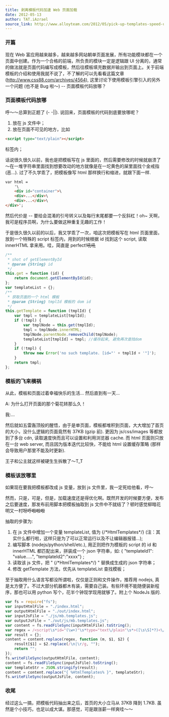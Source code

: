 ```yaml
---
title: 剥离模板代码加速 Web 页面加载
date: 2012-05-13
author: TAT.iAzrael
source_link: http://www.alloyteam.com/2012/05/pick-up-templates-speed-up/
---
```


<!-- {% raw %} - for jekyll -->

### 开篇

现在 Web 富应用越来越多，越来越多网站朝单页面发展，所有功能模块都在一个页面中创建。作为一个合格的前端，所负责的模块一定是逻辑跟 UI 分离的，通常的做法就是页面代码编写成模板，然后往模板填充数据并输出到页面上。关于前端模板的介绍和使用我就不说了，不了解的可以先看看这篇文章 (<http://www.css88.com/archives/4564>), 这里讨论下使用模板引擎引入的另外一个问题 (也不是 Bug 啦～) -- 页面模板代码放哪？

### 页面模板代码放哪

呼～～总算到正题了 (- -||). 说回来，页面模板的代码到底要放哪呢？

1.  放在 js 文件中；
2.  放在页面不可见的地方，比如 

```html
<script type="text/plain"></script>
```

 标签内；

话说很久很久以前，我也是把模板写在 js 里面的，然后需要修改的时候就崩溃了～在一堆字符串里面找到想要改动的地方就像是在一坨黄色的屎里面找个金戒指 (恶...). 过了不久学乖了，把模板像写 html 那样换行和缩进，就跟下面一样.

```html
var html =
    '\
    <div id="container">\
    <div>...</div>\
    <div>...</div>\
</div>';
```

然后代价是 -- 要给会混淆的引号转义以及每行末尾都要一个反斜杠！oh~ 天啊，我可是程序员啊，为什么要做这种重复无趣的工作！

于是很久很久以前的以后，我又学乖了一次，咱这次把模板写在 html 页面里面，放到一个特殊的 script 标签内，用到的时候根据 id 找到这个 script, 读取 innerHTML 拿来用。哇，简直是 perfect!~~吼吼~~

```javascript
/**
 * shot of getElementById
 * @param {String} id
 */
this.get = function (id) {
    return document.getElementById(id);
};
var templateList = {};
/**
 * 获取页面的一个 html 模板
 * @param {String} tmplId 模板的 dom id
 */
this.getTemplate = function (tmplId) {
    var tmpl = templateList[tmplId];
    if (!tmpl) {
        var tmplNode = this.get(tmplId);
        tmpl = tmplNode.innerHTML;
        tmplNode.parentNode.removeChild(tmplNode);
        templateList[tmplId] = tmpl; //缓存起来, 避免再次查找dom
    }
    if (!tmpl) {
        throw new Error('no such template. [id="' + tmplId + '"]');
    }
    return tmpl;
};
```

### 模板的飞来横祸

从此，模板和页面过着幸福快乐的生活... 然后直到有一天...

A: 为什么打开页面的那个菊花转那么久！

我:...

然后就如五雷轰顶般的醒悟，由于是单页面，模板都堆积到页面，大大增加了首页的大小，没什么逻辑的页面竟然有 37KB (gzip 前). 更因为 js/css/images 等都放到了多台 cdn, 读取速度快而且可以设置和利用浏览器 cache. 而 html 页面则只放在一台 web server, 而且因为版本迭代比较快，不能给 html 设置缓存策略 (那样会导致用户那里不能及时更新).

王子和公主就这样被硬生生拆散了～T_T

### 模板该放哪里

如果现在要我把模板都改成 js 变量，放到 js 文件里，我一定死给他看，哼～

然而，只是，可是，但是，加载速度还是得优化啊。既然开发的时候要方便，发布之后要速度，那发布前用脚本把模板抽取到 js 文件中不就结了？顿时感觉柳暗花明又一村呀~~呼啦啦啦~~

抽取的步骤为:

1.  在 js 文件中增加一个变量 templateList, 值为 {/\*HtmlTemplates\*/} (注：其实什么都行啦，这样只是为了可以正常运行以及不让编辑器报错...);
2.  编写脚本 (nodejs/python/shell/etc.), 用正则把作为模板的 script 的 id 和 innerHTML 都匹配出来，拼装成一个 json 字符串，如: { "templateId1": "value.....", "templateId2":"xxxx"} ;
3.  读取该 js 文件，把 " {/\*HtmlTemplates\*/} " 替换成生成的 json 字符串；
4.  修改 getTemplate 方法，优先从 templateList 查找模板；

至于抽取用什么语言写都没所谓啦，仅仅是正则和文件操作，推荐用 nodejs, 真是太方便了。不过大部分机器都木有装，需要自己装。有些环境不能随便装新程序，那也可以用 python 写个，花半个钟现学现用就够了。附上个 NodeJs 版的.

```javascript
var fs = require("fs");
var inputHtmlFile = "./index.html";
var outputHtmlFile = "./out/index.html";
var inputJsFile = "./js/mb.templates.js";
var outputJsFile = "./out/js/mb.templates.js";
var content = fs.readFileSync(inputHtmlFile).toString();
var regex = /<script\s*id="(\w+)"\s*type="text\/plain"\s*>([\s\S]*?)<\/script>/gi;
var result = {};
content = content.replace(regex, function (m, $1, $2) {
    result[$1] = $2.replace(/\n|\r/g, "");
    return "";
});
fs.writeFileSync(outputHtmlFile, content);
content = fs.readFileSync(inputJsFile).toString();
var templateStr = JSON.stringify(result);
content = content.replace("{ %HtmlTemplates% }", templateStr);
fs.writeFileSync(outputJsFile, content);
```

### 收尾

经过这么一搞，把模板代码抽出来之后，首页的大小立马从 37KB 降到 1.7KB. 虽然是个小技巧，也足以成大谋。那感觉，可是跟涨薪一样爽哇～～

<!-- {% endraw %} - for jekyll -->